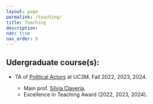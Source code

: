 ```yaml
---
layout: page
permalink: /teaching/
title: Teaching
description:
nav: true
nav_order: 6
---
```


##  Udergraduate course(s): 
* TA of [Political Actors](https://aplicaciones.uc3m.es/cpa/generaFicha?est=320&plan=411&asig=14091&idioma=1) at UC3M. Fall 2022, 2023, 2024.

  * Main prof. [Sílvia Claveria](https://www.silviaclaveria.com/inicio). 
  * Excellence in Teaching Award (2022, 2023, 2024). 

